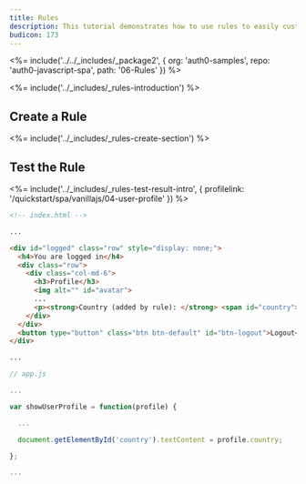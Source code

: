 ```yaml
---
title: Rules
description: This tutorial demonstrates how to use rules to easily customize and extend Auth0's capabilities
budicon: 173
---
```


<%= include('../../_includes/_package2', {
  org: 'auth0-samples',
  repo: 'auth0-javascript-spa',
  path: '06-Rules'
}) %>

<%= include('../_includes/_rules-introduction') %>

## Create a Rule

<%= include('../_includes/_rules-create-section') %>

## Test the Rule

<%= include('../_includes/_rules-test-result-intro', { profilelink: '/quickstart/spa/vanillajs/04-user-profile' }) %>

```html
<!-- index.html -->

...

<div id="logged" class="row" style="display: none;">
  <h4>You are logged in</h4>
  <div class="row">
    <div class="col-md-6">
      <h3>Profile</h3>
      <img alt="" id="avatar">
      ...
      <p><strong>Country (added by rule): </strong> <span id="country"></span></p>
    </div>
  </div>
  <button type="button" class="btn btn-default" id="btn-logout">Logout</button>
</div>

...
```

```js
// app.js

...

var showUserProfile = function(profile) {

  ...

  document.getElementById('country').textContent = profile.country;

};

...
```
